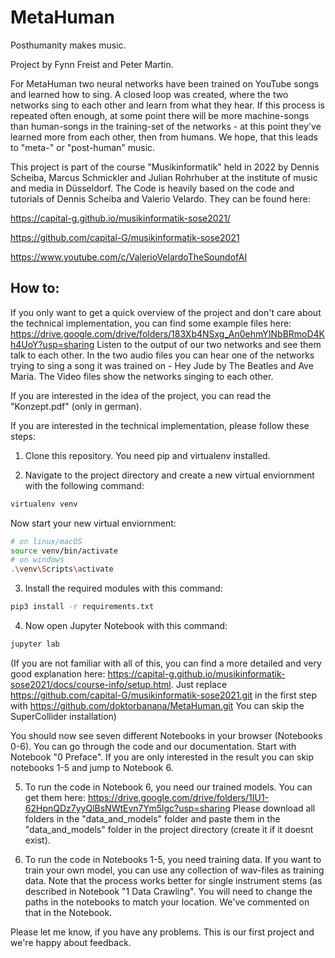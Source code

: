 # MetaHuman
Posthumanity makes music.

Project by Fynn Freist and Peter Martin.

For MetaHuman two neural networks have been trained on YouTube songs and learned how to sing. A closed loop was created, where the two networks sing to each other and learn from what they hear. If this process is repeated often enough, at some point there will be more machine-songs than human-songs in the training-set of the networks - at this point they've learned more from each other, then from humans. We hope, that this leads to "meta-" or "post-human" music. 

This project is part of the course "Musikinformatik" held in 2022 by Dennis Scheiba, Marcus Schmickler and Julian Rohrhuber at the institute of music and media in Düsseldorf. The Code is heavily based on the code and tutorials of Dennis Scheiba and Valerio Velardo. They can be found here:

https://capital-g.github.io/musikinformatik-sose2021/

https://github.com/capital-G/musikinformatik-sose2021

https://www.youtube.com/c/ValerioVelardoTheSoundofAI


## How to:

If you only want to get a quick overview of the project and don't care about the technical implementation, you can find some example files here: https://drive.google.com/drive/folders/183Xb4NSxg_An0ehmYINbBRmoD4Kh4UoY?usp=sharing Listen to the output of our two networks and see them talk to each other. In the two audio files you can hear one of the networks trying to sing a song it was trained on - Hey Jude by The Beatles and Ave Maria. The Video files show the networks singing to each other. 

If you are interested in the idea of the project, you can read the "Konzept.pdf" (only in german).

If you are interested in the technical implementation, please follow these steps:

1. Clone this repository. You need pip and virtualenv installed. 

2. Navigate to the project directory and create a new virtual enviornment with the following command: 
  ```bash
  virtualenv venv
  ```
  Now start your new virtual enviornment:
  
  ```bash
  # on linux/macOS
  source venv/bin/activate
  # on windows
  .\venv\Scripts\activate
  ```

3. Install the required modules with this command:
  ```bash
  pip3 install -r requirements.txt
  ```
  
4. Now open Jupyter Notebook with this command:
  ```bash
  jupyter lab
  ```

  (If you are not familiar with all of this, you can find a more detailed and very good explanation here: https://capital-g.github.io/musikinformatik-sose2021/docs/course-info/setup.html. Just replace https://github.com/capital-G/musikinformatik-sose2021.git in the first step with https://github.com/doktorbanana/MetaHuman.git You can skip the SuperCollider installation)

  You should now see seven different Notebooks in your browser (Notebooks 0-6). You can go through the code and our documentation. Start with Notebook "0 Preface". If you are only interested in the result you can skip notebooks 1-5 and jump to Notebook 6. 

5. To run the code in Notebook 6, you need our trained models. You can get them here: https://drive.google.com/drive/folders/1IU1-62HpnQDz7yyQlBsNWtEvn7Ym5lgc?usp=sharing
Please download all folders in the "data_and_models" folder and paste them in the "data_and_models" folder in the project directory (create it if it doesnt exist). 

6. To run the code in Notebooks 1-5, you need training data. If you want to train your own model, you can use any collection of wav-files as training data. Note that the process works better for single instrument stems (as described in Notebook "1 Data Crawling". You will need to change the paths in the notebooks to match your location. We've commented on that in the Notebook.

Please let me know, if you have any problems. This is our first project and we're happy about feedback. 

